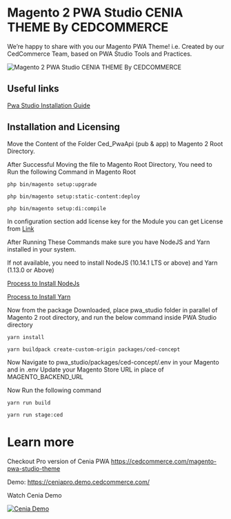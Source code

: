# Magento 2 PWA Studio CENIA THEME By CEDCOMMERCE

We’re happy to share with you our Magento PWA Theme! i.e. Created by our CedCommerce Team, based on PWA Studio Tools and Practices.

![Magento 2 PWA Studio CENIA THEME By CEDCOMMERCE](https://user-images.githubusercontent.com/25526037/123958530-ccf28880-d9ca-11eb-9896-fa4ad7f4d772.png)


## Useful links

[Pwa Studio Installation Guide](https://cedcommerce.com/blog/install-magento-pwa-studio/)

## Installation and Licensing

Move the Content of the Folder Ced_PwaApi (pub & app) to Magento 2 Root Directory.

After Successful Moving the file to Magento Root Directory, You need to Run the following Command in Magento Root

`php bin/magento setup:upgrade`

`php bin/magento setup:static-content:deploy`

`php bin/magento setup:di:compile`

In configuration section add license key for the Module 
you can get License from [Link](https://cedcommerce.com/licensing?product_name=magento2_ced_pwaapi/)

After Running These Commands make sure you have NodeJS and Yarn installed in your system.

If not available, you need to install  NodeJS (10.14.1 LTS or above) and Yarn (1.13.0 or Above)

[Process to Install NodeJs](https://docs.cedcommerce.com/magento-2/pwa-studio-theme-magneto-2/?section=nodejs-installation-process/)

[Process to Install Yarn](https://docs.cedcommerce.com/magento-2/pwa-studio-theme-magneto-2/?section=yarn-installation-process/)

Now from the package Downloaded, place pwa_studio folder in parallel of Magento 2 root directory, and run the below  command inside PWA Studio directory

`yarn install`

`yarn buildpack create-custom-origin packages/ced-concept`

Now Navigate to pwa_studio/packages/ced-concept/.env in your Magento and in .env Update your Magento Store URL in place of MAGENTO_BACKEND_URL

Now Run the following command

`yarn run build`

`yarn run stage:ced`

# Learn more

Checkout Pro version of Cenia PWA
https://cedcommerce.com/magento-pwa-studio-theme 

Demo: https://ceniapro.demo.cedcommerce.com/

Watch Cenia Demo 

[![Cenia Demo](https://img.youtube.com/vi/XP9fiyR2byU/0.jpg)](https://www.youtube.com/watch?v=XP9fiyR2byU)





